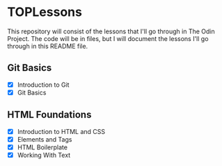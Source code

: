 # TOPLessons

This repository will consist of the lessons that I'll go through in The Odin Project. The code will be in files, but I will document the lessons I'll go through in this README file.

## Git Basics
- [x] Introduction to Git
- [x] Git Basics

## HTML Foundations
- [x] Introduction to HTML and CSS
- [x] Elements and Tags
- [x] HTML Boilerplate
- [x] Working With Text
